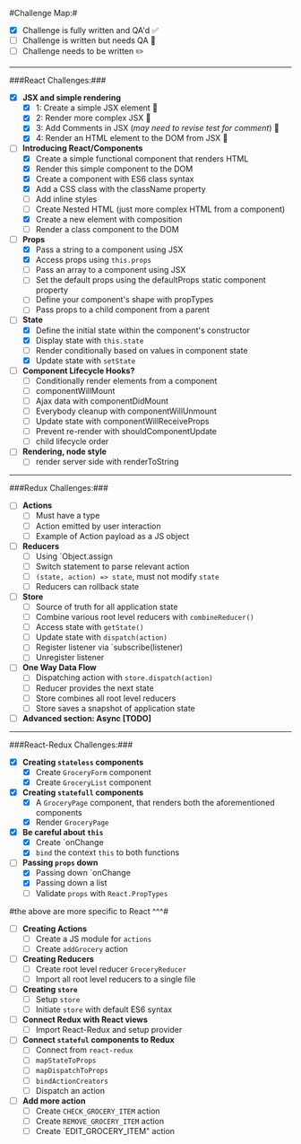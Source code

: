 #Challenge Map:#

- [x] Challenge is fully written and QA'd :white_check_mark:
- [ ] Challenge is written but needs QA :pencil:
- [ ] Challenge needs to be written :pencil2:

---

###React Challenges:###

- [X] **JSX and simple rendering**
  - [X] 1: Create a simple JSX element :pencil:
  - [X] 2: Render more complex JSX :pencil:
  - [X] 3: Add Comments in JSX (*may need to revise test for comment*) :pencil:
  - [X] 4: Render an HTML element to the DOM from JSX :pencil:
- [ ] **Introducing React/Components**
  - [X] Create a simple functional component that renders HTML
  - [X] Render this simple component to the DOM
  - [X] Create a component with ES6 class syntax
  - [X] Add a CSS class with the className property
  - [ ] Add inline styles
  - [ ] Create Nested HTML (just more complex HTML from a component)
  - [X] Create a new element with composition
  - [ ] Render a class component to the DOM
- [ ] **Props**
  - [X] Pass a string to a component using JSX
  - [X] Access props using `this.props`
  - [ ] Pass an array to a component using JSX
  - [ ] Set the default props using the defaultProps static component property
  - [ ] Define your component's shape with propTypes
  - [ ] Pass props to a child component from a parent
- [ ] **State**
  - [X] Define the initial state within the component's constructor
  - [X] Display state with `this.state`
  - [ ] Render conditionally based on values in component state
  - [X] Update state with `setState`
- [ ] **Component Lifecycle Hooks?**
  - [ ] Conditionally render elements from a component
  - [ ] componentWillMount
  - [ ] Ajax data with componentDidMount
  - [ ] Everybody cleanup with componentWillUnmount
  - [ ] Update state with componentWillReceiveProps
  - [ ] Prevent re-render with shouldComponentUpdate
  - [ ] child lifecycle order 
- [ ] **Rendering, node style**
  - [ ] render server side with renderToString

---

###Redux Challenges:###

- [ ] **Actions**
  - [ ] Must have a type
  - [ ] Action emitted by user interaction
  - [ ] Example of Action payload as a JS object
- [ ] **Reducers**
  - [ ] Using `Object.assign
  - [ ] Switch statement to parse relevant action
  - [ ] `(state, action) => state`, must not modify `state`
  - [ ] Reducers can rollback state
- [ ] **Store**
  - [ ] Source of truth for all application state
  - [ ] Combine various root level reducers with `combineReducer()`
  - [ ] Access state with `getState()`
  - [ ] Update state with `dispatch(action)`
  - [ ] Register listener via `subscribe(listener)
  - [ ] Unregister listener
- [ ] **One Way Data Flow**
  - [ ] Dispatching action with `store.dispatch(action)`
  - [ ] Reducer provides the next state
  - [ ] Store combines all root level reducers
  - [ ] Store saves a snapshot of application state
- [ ] **Advanced section: Async [TODO]**

---

###React-Redux Challenges:###

- [X] **Creating `stateless` components**
  - [X] Create `GroceryForm` component
  - [X] Create `GroceryList` component
- [X] **Creating `statefull` components**
  - [X] A `GroceryPage` component, that renders both the aforementioned components
  - [X] Render `GroceryPage`
- [X] **Be careful about `this`**
  - [X] Create `onChange
  - [X] `bind` the context `this` to both functions
- [ ] **Passing `props` down**
  - [X] Passing down `onChange
  - [X] Passing down a list 
  - [ ] Validate `props` with `React.PropTypes`

#the above are more specific to React ^^^#

- [ ] **Creating Actions**
  - [ ] Create a JS module for `actions`
  - [ ] Create `addGrocery` action
- [ ] **Creating Reducers**
  - [ ] Create root level reducer `GroceryReducer`
  - [ ] Import all root level reducers to a single file
- [ ] **Creating `store`**
  - [ ] Setup `store`
  - [ ] Initiate `store` with default ES6 syntax
- [ ] **Connect Redux with React views**
  - [ ] Import React-Redux and setup provider
- [ ] **Connect `stateful` components to Redux**
  - [ ] Connect from `react-redux`
  - [ ] `mapStateToProps`
  - [ ] `mapDispatchToProps`
  - [ ] `bindActionCreators`
  - [ ] Dispatch an action
- [ ] **Add more action**
  - [ ] Create `CHECK_GROCERY_ITEM` action
  - [ ] Create `REMOVE_GROCERY_ITEM` action
  - [ ] Create `EDIT_GROCERY_ITEM" action
